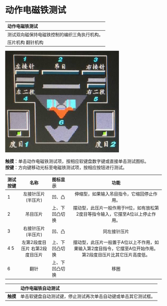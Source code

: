 # 动作电磁铁测试

| 动作电磁铁测试 |
| :--- |
| 测试双向磁保持电磁铁控制的编织三角执行机构。 |
| 压片机构 翻针机构 |

![](https://raw.githubusercontent.com/HQwangyun/HQ-image/master/%E5%8A%A8%E4%BD%9C%E6%B5%8B%E8%AF%95.png?ynotemdtimestamp=1565050351314)

**触摸**：单击动作电磁铁测试项，按相应软键盘数字键或直接单击测试图标。  
**按键**：方向键移动光标至电磁铁测试项，按相应按钮进行测试。

| 测试按键 | 名称 | 图标显示 | 功能 |
| :--- | :---: | :--- | :---: |
| 1 | 左接针压片\(半压片\) | 凹、凸 | 伸缩型，如果输入吊目指令，它缩回停止作用。 |
| 2 | 吊目压片 | 上、下凹凸切换 | 摆动型，此压片一般作用于H位，如有放松第2度目等指令输入，它摆至A位以上停止作用。 |
| 3 | 右接针压片\(半压片\) | 凹、凸 | 同左接针压片 |
| 4 5 | 左第2段度目压片 右第2段度目压片 | 上、下凹凸切换 | 摆动型，此压片一般置于A位以上不作用，如果输入第2度目指令，它摆至A位开始作用。 第2段度目压片比其它压片高度低。 |
| 6 | 翻针 | 上、下凹凸切换 | 移圈 |

|   | 动作电磁铁自动测试 |
| :--- | :--- |
| **触摸** | 单击软键盘自动测试键，停止测试再次单击自动键或单击其它测试框。 |

